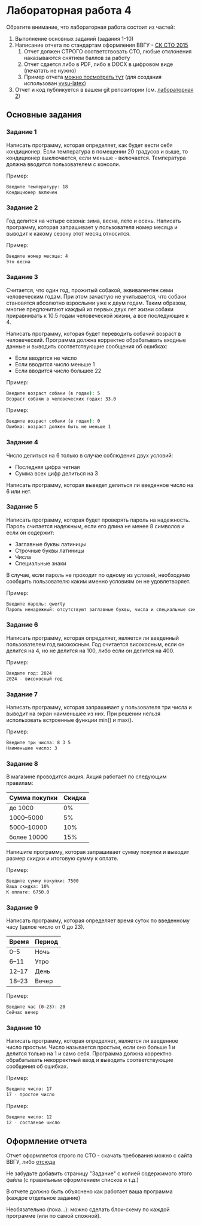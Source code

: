 # Лабораторная работа 4

Обратите внимание, что лабораторная работа состоит из частей:

1. Выполнение основных заданий (задания 1-10)
2. Написание отчета по стандартам оформления ВВГУ - [СК СТО 2015](https://github.com/mvodya/vvsu-latex/blob/master/СК-СТО-ТР-04-1.005-2015.pdf)
   1. Отчет должен СТРОГО соответствовать СТО, любые отклонения наказываются снятием баллов за работу
   2. Отчет сдается либо в PDF, либо в DOCX в цифровом виде (печатать не нужно)
   3. Пример отчета [можно посмотреть тут](report-demo/report.pdf) (для создания использован [vvsu-latex](https://github.com/mvodya/vvsu-latex))
3. Отчет и код публикуется в вашем git репозитории (см. [лабораторная 2](./lab2.md))

## Основные задания

### Задание 1

Написать программу, которая определяет, как будет вести себя кондиционер. Если температура в помещении 20 градусов и выше, то кондиционер выключается, если меньше - включается. Температура должна вводится пользователем с консоли.

Пример:

```bash
Введите температуру: 18  
Кондиционер включен
```

### Задание 2

Год делится на четыре сезона: зима, весна, лето и осень. Написать программу, которая запрашивает у пользователя номер месяца и выводит к какому сезону этот месяц относится.

Пример:

```bash
Введите номер месяца: 4  
Это весна
```

### Задание 3

Считается, что один год, прожитый собакой, эквивалентен семи человеческим годам. При этом зачастую не учитывается, что собаки становятся абсолютно взрослыми уже к двум годам. Таким образом, многие предпочитают каждый из первых двух лет жизни собаки приравнивать к 10.5 годам человеческой жизни, а все последующие к 4.

Написать программу, которая будет переводить собачий возраст в человеческий. Программа должна корректно обрабатывать входные данные и выводить соответствующие сообщения об ошибках:

- Если вводится не число
- Если вводится число меньше 1
- Если вводится число большее 22

Пример:

```bash
Введите возраст собаки (в годах): 5  
Возраст собаки в человеческих годах: 33.0
```

Пример:

```bash
Введите возраст собаки (в годах): 0  
Ошибка: возраст должен быть не меньше 1
```

### Задание 4

Число делиться на 6 только в случае соблюдения двух условий:

- Последняя цифра четная
- Сумма всех цифр делиться на 3
  
Написать программу, которая выведет делиться ли введенное число на 6 или нет.

### Задание 5

Написать программу, которая будет проверять пароль на надежность. Пароль считается надежным, если его длина не менее 8 символов и если он содержит:

- Заглавные буквы латиницы
- Строчные буквы латиницы
- Числа
- Специальные знаки

В случае, если пароль не проходит по одному из условий, необходимо сообщить пользователю каким именно условиям он не удовлетворяет.

Пример:

```bash
Введите пароль: qwerty  
Пароль ненадежный: отсутствуют заглавные буквы, числа и специальные символы
```

### Задание 6

Написать программу, которая определяет, является ли введенный пользователем год високосным. Год считается високосным, если он делится на 4, но не делится на 100, либо если он делится на 400.

Пример:

```bash
Введите год: 2024  
2024 - високосный год
```

### Задание 7

Написать программу, которая запрашивает у пользователя три числа и выводит на экран наименьшее из них. При решении нельзя использовать встроенные функции min() и max().

Пример:

```bash
Введите три числа: 8 3 5  
Наименьшее число: 3
```

### Задание 8

В магазине проводится акция. Акция работает по следующим правилам:

| Сумма покупки | Скидка |
| ------------- | ------ |
| до 1000       | 0%     |
| 1000–5000     | 5%     |
| 5000–10000    | 10%    |
| более 10000   | 15%    |

Напишите программу, которая запрашивает сумму покупки и выводит размер скидки и итоговую сумму к оплате.

Пример:

```bash
Введите сумму покупки: 7500  
Ваша скидка: 10%  
К оплате: 6750.0
```

### Задание 9

Написать программу, которая определяет время суток по введенному часу (целое число от 0 до 23).

| Время | Период |
| ----- | ------ |
| 0–5   | Ночь   |
| 6–11  | Утро   |
| 12–17 | День   |
| 18–23 | Вечер  |

Пример:

```bash
Введите час (0–23): 20  
Сейчас вечер
```

### Задание 10

Написать программу, которая определяет, является ли введенное число простым. Число называется простым, если оно больше 1 и делится только на 1 и само себя. Программа должна корректно обрабатывать некорректный ввод и выводить соответствующие сообщения об ошибках.

Пример:

```bash
Введите число: 17  
17 - простое число
```

Пример:

```bash
Введите число: 12  
12 - составное число
```

## Оформление отчета

Отчет оформляется строго по СТО - скачать требования можно с сайта ВВГУ, либо [отсюда](https://raw.githubusercontent.com/mvodya/vvsu-latex/refs/heads/master/СК-СТО-ТР-04-1.005-2015.pdf)

Не забудьте добавить страницу "Задание" с копией содержимого этого файла (с правильным оформлением списков и т.д.)

В отчете должно быть объяснено как работает ваша программа (каждое отдельное задание)

Необязательно (пока...): можно сделать блок-схему по каждой программе (или по самой сложной).